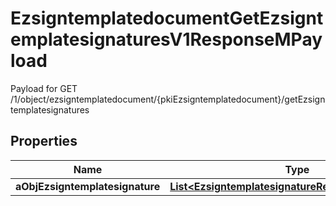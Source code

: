 

# EzsigntemplatedocumentGetEzsigntemplatesignaturesV1ResponseMPayload

Payload for GET /1/object/ezsigntemplatedocument/{pkiEzsigntemplatedocument}/getEzsigntemplatesignatures

## Properties

| Name | Type | Description | Notes |
|------------ | ------------- | ------------- | -------------|
|**aObjEzsigntemplatesignature** | [**List&lt;EzsigntemplatesignatureResponseCompound&gt;**](EzsigntemplatesignatureResponseCompound.md) |  |  |



